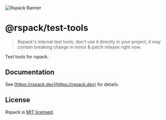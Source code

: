 <picture>
  <img alt="Rspack Banner" src="https://assets.rspack.dev/rspack/rspack-banner.png">
</picture>

# @rspack/test-tools

> Rspack's internal test tools, don't use it directly in your project, it may contain breaking change in minor & patch release right now.

Test tools for rspack.

## Documentation

See [https://rspack.dev](https://rspack.dev) for details.

## License

Rspack is [MIT licensed](https://github.com/web-infra-dev/rspack/blob/main/LICENSE).
